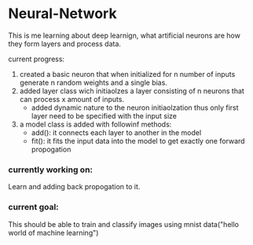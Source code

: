 # Neural-Network
This is me learning about deep learnign, what artificial neurons are how they form layers and process data.

current progress:
<ol>
    <li>created a basic neuron that when initialized for n number of inputs generate n random weights and a single bias.</li>
    <li>added layer class wich initiaolzes a layer consisting of n neurons that can process x amount of inputs.
        <ul>
            <li>added dynamic nature to the neuron initiaolzation thus only first layer need to be specified with the input size</li>
        </ul>
   <li>a model class is added with followinf methods:
        <ul>
            <li>add(): it connects each layer to another in the model</li>
            <li>fit(): it fits the input data into the model to get exactly one forward propogation</li>
        </ul>
</ol>

<h3>currently working on:</h3> Learn and adding back propogation to it.

<h3>current goal:</h3> This should be able to train and classify images using mnist data("hello world of machine learning")
